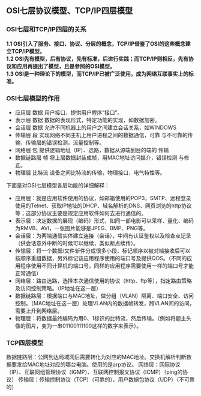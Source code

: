 ## **OSI七层协议模型、TCP/IP四层模型**

### OSI七层和TCP/IP四层的关系    
**1.1 OSI引入了服务、接口、协议、分层的概念，TCP/IP借鉴了OSI的这些概念建立TCP/IP模型。     
1.2 OSI先有模型，后有协议，先有标准，后进行实践；而TCP/IP则相反，先有协议和应用再提出了模型，且是参照的OSI模型。      
1.3 OSI是一种理论下的模型，而TCP/IP已被广泛使用，成为网络互联事实上的标准。**

### OSI七层模型的作用
* 应用层 数据 用户接口，提供用户程序“接口”。 
* 表示层 数据 数据的表现形式，特定功能的实现，如数据加密。 
* 会话层 数据 允许不同机器上的用户之间建立会话关系，如WINDOWS 
* 传输层 段 实现网络不同主机上用户进程之间的数据通信，可靠 
与不可靠的传输，传输层的错误检测，流量控制等。 
* 网络层 包 提供逻辑地址（IP）、选路，数据从源端到目的端的 
传输 
* 数据链路层 帧 将上层数据封装成帧，用MAC地址访问媒介，错误检测 
与修正。 
* 物理层 比特流 设备之间比特流的传输，物理接口，电气特性等。 

下面是对OSI七层模型各层功能的详细解释：   
* 应用层：就是应用软件使用的协议，如邮箱使用的POP3，SMTP、远程登录使用的Telnet、获取IP地址的DHCP、域名解析的DNS、网页浏览的http协议等；这部分协议主要是规定应用软件如何去进行通信的。   
* 表示层：决定数据的展现（编码）形式，如同一部电影可以采样、量化、编码为RMVB、AVI，一张图片能够是JPEG、BMP、PNG等。  
* 会话层：为两端通信实体建立连接（会话），中间有认证鉴权以及检查点记录（供会话意外中断的时候可以继续，类似断点续传）。   
* 传输层：将一个数据/文件斩件分成很多小段，标记顺序以被对端接收后可以按顺序重组数据，另外标记该应用程序使用的端口号及提供QOS。（不同的应用程序使用不同计算机的端口号，同样的应用程序需要使用一样的端口号才能正常通信）
* 网络层：路由选路，选择本次通信使用的协议（http、ftp等），指定路由策略及访问控制策略。（IP地址在这一层）  
* 数据链路层：根据端口与MAC地址，做分组（VLAN）隔离、端口安全、访问控制。（MAC地址在这一层）处理VLAN内的数据帧转发，跨VLAN间的访问，需要上升到网络层。    
* 物理层：将数据最终编码为用0、1标识的比特流，然后传输。（例如将题主头像的图片，变为一串01100111100这样的数字来表示）。

### TCP四层模型

数据链路层：公网到达局域网后需要转化为对应的MAC地址。交换机解析判断数据要发给MAC地址对应的哪台电脑。使用的是arp协议。
网络层：网际协议（IP）、互联网组管理协议（IGMP）、互联网控制报文协议（ICMP）（ping的协议）
传输层：传输控制协议（TCP）（可靠的）、用户数据包协议（UDP）（不可靠的）

